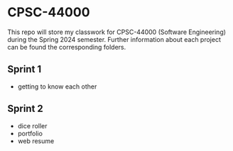 # CPSC-44000
This repo will store my classwork for CPSC-44000 (Software Engineering) during the Spring 2024 semester.
Further information about each project can be found the corresponding folders.

## Sprint 1
- getting to know each other

## Sprint 2
- dice roller
- portfolio
- web resume
